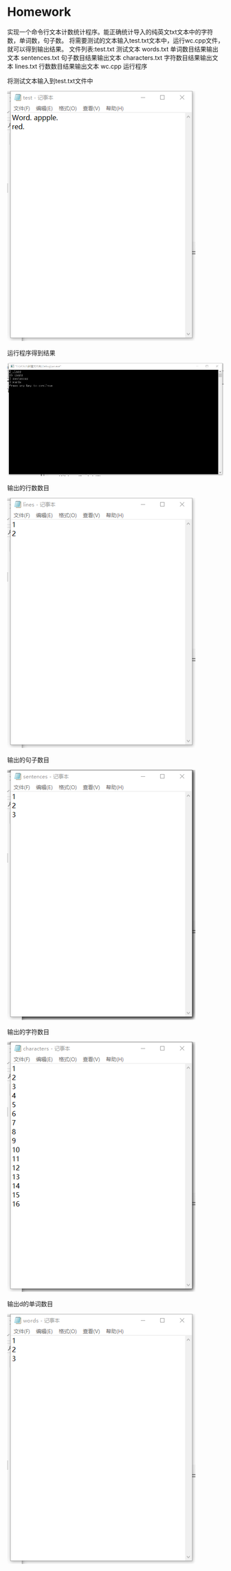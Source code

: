 # Homework

实现一个命令行文本计数统计程序。能正确统计导入的纯英文txt文本中的字符数，单词数，句子数。
将需要测试的文本输入test.txt文本中，运行wc.cpp文件，就可以得到输出结果。
文件列表:test.txt               测试文本
        words.txt              单词数目结果输出文本
        sentences.txt          句子数目结果输出文本
        characters.txt         字符数目结果输出文本
        lines.txt              行数数目结果输出文本
        wc.cpp                 运行程序

将测试文本输入到test.txt文件中


![1](https://github.com/sfhuang-313/Homework/blob/master/5.png)


运行程序得到结果


![1](https://github.com/sfhuang-313/Homework/blob/master/3.png)


输出的行数数目


![1](https://github.com/sfhuang-313/Homework/blob/master/2.png)



输出的句子数目


![1](https://github.com/sfhuang-313/Homework/blob/master/4.png)


输出的字符数目


![1](https://github.com/sfhuang-313/Homework/blob/master/1.png)



输出d的单词数目



![1](https://github.com/sfhuang-313/Homework/blob/master/6.png)
